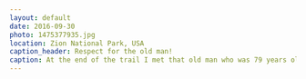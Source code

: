 ```yaml
---
layout: default
date: 2016-09-30
photo: 1475377935.jpg
location: Zion National Park, USA
caption_header: Respect for the old man!
caption: At the end of the trail I met that old man who was 79 years old. He hiked that big rock 54 times in his life and planned to do it one more time! It was fairly hard for me at 25 yo, I can't imagine how he could possibly achieve that !
---
```

